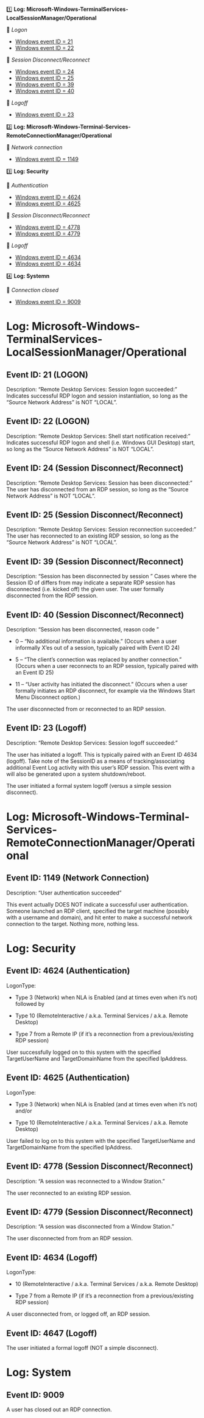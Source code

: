 :one: **Log: Microsoft-Windows-TerminalServices-LocalSessionManager/Operational** 

  :link: *Logon*
   - [Windows event ID = 21](#Event-ID-21)
   - [Windows event ID = 22](#Event-ID-22)  
  
  :link: *Session Disconnect/Reconnect*
   - [Windows event ID = 24](#Event-ID-24-(LOGON))
   - [Windows event ID = 25](#Event-ID-25-(LOGON))
   - [Windows event ID = 39](#Event-ID-39)
   - [Windows event ID = 40](#Event-ID-40)
  
  :link: *Logoff*
   - [Windows event ID = 23](#Event-ID-23)

:two: **Log: Microsoft-Windows-Terminal-Services-RemoteConnectionManager/Operational**
  
  :link: *Network connection*
   - [Windows event ID = 1149](#Event-ID-1149)
   
:three: **Log: Security**
  
  :link: *Authentication*
  
   - [Windows event ID = 4624](#Event-ID-4624)
   - [Windows event ID = 4625](#Event-ID-4625)
   
  :link: *Session Disconnect/Reconnect*
  
   - [Windows event ID = 4778](#Event-ID-4778)
   - [Windows event ID = 4779](#Event-ID-4779)
     
 :link: *Logoff*  
   - [Windows event ID = 4634](#Event-ID-4634)
   - [Windows event ID = 4634](#Event-ID-4647)
   
:four: **Log: Systemn**
  
  :link: *Connection closed*  
   - [Windows event ID = 9009](#Event-ID-9009)


# Log: Microsoft-Windows-TerminalServices-LocalSessionManager/Operational

## Event ID: 21 (LOGON)
Description: “Remote Desktop Services: Session logon succeeded:”
Indicates successful RDP logon and session instantiation, so long as the “Source Network Address” is NOT “LOCAL”.

## Event ID: 22 (LOGON)
Description: “Remote Desktop Services: Shell start notification received:”
Indicates successful RDP logon and shell (i.e. Windows GUI Desktop) start, so long as the “Source Network Address” is NOT “LOCAL”.

## Event ID: 24 (Session Disconnect/Reconnect)
Description: “Remote Desktop Services: Session has been disconnected:”
The user has disconnected from an RDP session, so long as the “Source Network Address” is NOT “LOCAL”.

## Event ID: 25 (Session Disconnect/Reconnect)
Description: “Remote Desktop Services: Session reconnection succeeded:”
The user has reconnected to an existing RDP session, so long as the “Source Network Address” is NOT “LOCAL”.

## Event ID: 39 (Session Disconnect/Reconnect)
Description: “Session <X> has been disconnected by session <Y>”
 Cases where the Session ID of <X> differs from <Y> may indicate a separate RDP session has disconnected (i.e. kicked off) the given user.
 The user formally disconnected from the RDP session.

## Event ID: 40 (Session Disconnect/Reconnect)
Description: “Session <X> has been disconnected, reason code <Z>”

- 0 – “No additional information is available.” (Occurs when a user informally X’es out of a session, typically paired with Event ID 24)

- 5 – “The client’s connection was replaced by another connection.” (Occurs when a user reconnects to an RDP session, typically paired with an Event ID 25)

- 11 – “User activity has initiated the disconnect.” (Occurs when a user formally initiates an RDP disconnect, for example via the Windows Start Menu Disconnect option.)

The user disconnected from or reconnected to an RDP session.

## Event ID: 23 (Logoff)
Description: “Remote Desktop Services: Session logoff succeeded:”

The user has initiated a logoff. This is typically paired with an Event ID 4634 (logoff). Take note of the SessionID as a means of tracking/associating additional Event Log activity with this user’s RDP session. This event with a will also be generated upon a system shutdown/reboot.

The user initiated a formal system logoff (versus a simple session disconnect).

# Log: Microsoft-Windows-Terminal-Services-RemoteConnectionManager/Operational

## Event ID: 1149 (Network Connection)

Description: “User authentication succeeded”

This event actually DOES NOT indicate a successful user authentication. Someone launched an RDP client, specified the target machine (possibly with a username and domain), and hit enter to make a successful network connection to the target. Nothing more, nothing less.

# Log: Security

## Event ID: 4624 (Authentication)
LogonType:

-	Type 3 (Network) when NLA is Enabled (and at times even when it’s not) followed by 

-	Type 10 (RemoteInteractive / a.k.a. Terminal Services / a.k.a. Remote Desktop)

-	Type 7 from a Remote IP (if it’s a reconnection from a previous/existing RDP session)

User successfully logged on to this system with the  specified TargetUserName and TargetDomainName from the specified IpAddress.

## Event ID: 4625 (Authentication)

LogonType: 

-	Type 3 (Network) when NLA is Enabled (and at times even when it’s not) and/or 

-	Type 10 (RemoteInteractive / a.k.a. Terminal Services / a.k.a. Remote Desktop)

User failed to log on to this system with the specified TargetUserName and TargetDomainName from the specified IpAddress.

## Event ID: 4778 (Session Disconnect/Reconnect)

Description: “A session was reconnected to a Window Station.”

The user reconnected to an existing RDP session.
 
## Event ID: 4779 (Session Disconnect/Reconnect)

Description: “A session was disconnected from a Window Station.”

The user disconnected from from an RDP session.

## Event ID: 4634 (Logoff)

LogonType:

-	10 (RemoteInteractive / a.k.a. Terminal Services / a.k.a. Remote Desktop)

- Type 7 from a Remote IP (if it’s a reconnection from a previous/existing RDP session)

A user disconnected from, or logged off, an RDP session.

## Event ID: 4647 (Logoff)
The user initiated a formal logoff (NOT a simple disconnect).

# Log: System

## Event ID: 9009
A user has closed out an RDP connection.

